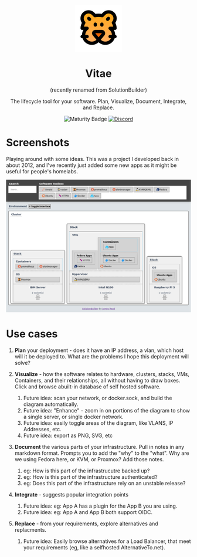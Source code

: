 <div align = "center">
  <img alt = "project logo" src = "logo.png" />
  <h1>Vitae</h1>
  (recently renamed from SolutionBuilder)

The lifecycle tool for your software. Plan, Visualize, Document, Integrate, and Replace. 

![Maturity Badge](https://img.shields.io/badge/maturity-prototype-red)
[![Discord](https://img.shields.io/discord/846737624960860180?label=Discord%20Server)](https://discord.gg/jhYWWpNJ3v)

</div>

# Screenshots 

Playing around with some ideas. This was a project I developed back in about 2012, and I've recently just added some new apps as it might be useful for people's homelabs. 

![image](var/screenshot1.png)

# Use cases

1. **Plan** your deployment - does it have an IP address, a vlan, which host will it be deployed to. What are the problems I hope this deployment will solve? 

1. **Visualize** - how the software relates to hardware, clusters, stacks, VMs, Containers, and their relationships, all without having to draw boxes. Click and browse abuilt-in database of self hosted software.
   1. Future idea: scan your network, or docker.sock, and build the diagram automatically.
   2. Future idea: "Enhance" - zoom in on portions of the diagram to show a single server, or single docker network.
   3. Future idea: easily toggle areas of the diagram, like VLANS, IP Addresses, etc.
   4. Future idea: export as PNG, SVG, etc
     
3. **Document** the various parts of your infrastructure. Pull in notes in any markdown format. Prompts you to add the "why" to the "what". Why are we using Fedora here, or KVM, or Proxmox? Add those notes.
   1. eg: How is this part of the infrastrucutre backed up?
   2. eg: How is this part of the infrastructure authenticated?
   3. eg: Does this part of the infrastructure rely on an unstable release?
      
5. **Integrate** - suggests popular integration points 
   1. Future idea: eg: App A has a plugin for the App B you are using.
   2. Future idea: eg: App A and App B both support OIDC.

6. **Replace** - from your requirements, explore alternatives and replacments. 
   1. Future idea: Easily browse alternatives for a Load Balancer, that meet your requirements (eg, like a selfhosted AlternativeTo.net).

